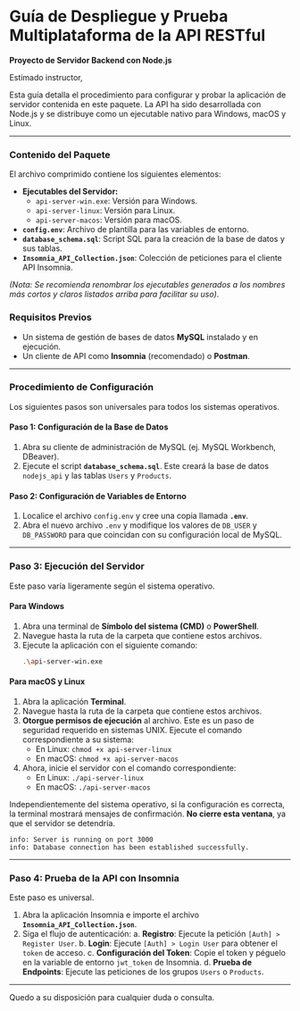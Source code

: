 # Guía de Despliegue y Prueba Multiplataforma de la API RESTful

**Proyecto de Servidor Backend con Node.js**

Estimado instructor,

Esta guía detalla el procedimiento para configurar y probar la aplicación de servidor contenida en este paquete. La API ha sido desarrollada con Node.js y se distribuye como un ejecutable nativo para Windows, macOS y Linux.

---

### **Contenido del Paquete**

El archivo comprimido contiene los siguientes elementos:

- **Ejecutables del Servidor:**
  - `api-server-win.exe`: Versión para Windows.
  - `api-server-linux`: Versión para Linux.
  - `api-server-macos`: Versión para macOS.
- **`config.env`**: Archivo de plantilla para las variables de entorno.
- **`database_schema.sql`**: Script SQL para la creación de la base de datos y sus tablas.
- **`Insomnia_API_Collection.json`**: Colección de peticiones para el cliente API Insomnia.

*(Nota: Se recomienda renombrar los ejecutables generados a los nombres más cortos y claros listados arriba para facilitar su uso)*.

### **Requisitos Previos**

- Un sistema de gestión de bases de datos **MySQL** instalado y en ejecución.
- Un cliente de API como **Insomnia** (recomendado) o **Postman**.

---

### **Procedimiento de Configuración**

Los siguientes pasos son universales para todos los sistemas operativos.

#### **Paso 1: Configuración de la Base de Datos**

1.  Abra su cliente de administración de MySQL (ej. MySQL Workbench, DBeaver).
2.  Ejecute el script **`database_schema.sql`**. Este creará la base de datos `nodejs_api` y las tablas `Users` y `Products`.

#### **Paso 2: Configuración de Variables de Entorno**

1.  Localice el archivo `config.env` y cree una copia llamada **`.env`**.
2.  Abra el nuevo archivo `.env` y modifique los valores de `DB_USER` y `DB_PASSWORD` para que coincidan con su configuración local de MySQL.

---

### **Paso 3: Ejecución del Servidor**

Este paso varía ligeramente según el sistema operativo.

#### **Para Windows**

1.  Abra una terminal de **Símbolo del sistema (CMD)** o **PowerShell**.
2.  Navegue hasta la ruta de la carpeta que contiene estos archivos.
3.  Ejecute la aplicación con el siguiente comando:
    ```bash
    .\api-server-win.exe
    ```

#### **Para macOS y Linux**

1.  Abra la aplicación **Terminal**.
2.  Navegue hasta la ruta de la carpeta que contiene estos archivos.
3.  **Otorgue permisos de ejecución** al archivo. Este es un paso de seguridad requerido en sistemas UNIX. Ejecute el comando correspondiente a su sistema:
    - En Linux: `chmod +x api-server-linux`
    - En macOS: `chmod +x api-server-macos`
4.  Ahora, inicie el servidor con el comando correspondiente:
    - En Linux: `./api-server-linux`
    - En macOS: `./api-server-macos`

Independientemente del sistema operativo, si la configuración es correcta, la terminal mostrará mensajes de confirmación. **No cierre esta ventana**, ya que el servidor se detendría.

```
info: Server is running on port 3000
info: Database connection has been established successfully.
```

---

### **Paso 4: Prueba de la API con Insomnia**

Este paso es universal.

1.  Abra la aplicación Insomnia e importe el archivo **`Insomnia_API_Collection.json`**.
2.  Siga el flujo de autenticación:
    a.  **Registro**: Ejecute la petición `[Auth] > Register User`.
    b.  **Login**: Ejecute `[Auth] > Login User` para obtener el `token` de acceso.
    c.  **Configuración del Token**: Copie el token y péguelo en la variable de entorno `jwt_token` de Insomnia.
    d.  **Prueba de Endpoints**: Ejecute las peticiones de los grupos `Users` o `Products`.

---

Quedo a su disposición para cualquier duda o consulta.